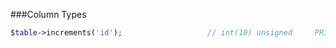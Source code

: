 ###Column Types

```php
$table->increments('id');					// int(10) unsigned 	PRIMARY KEY		auto_increment
```